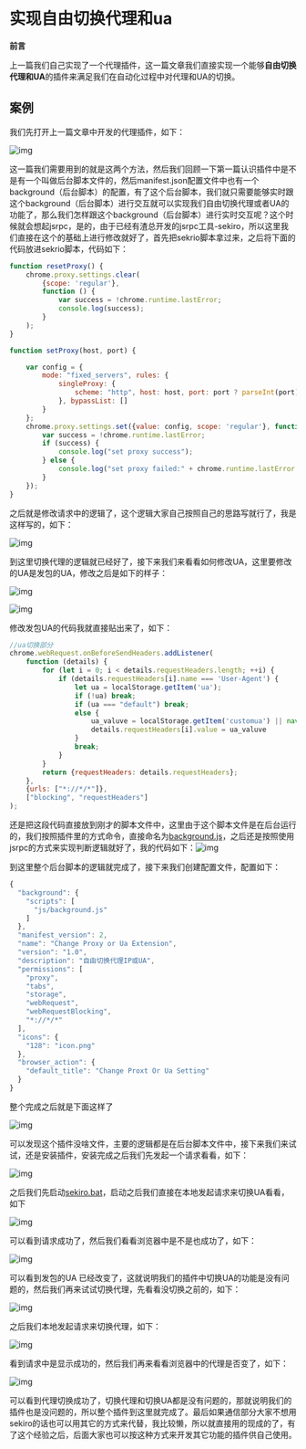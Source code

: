 # 实现自由切换代理和ua

**前言**

上一篇我们自己实现了一个代理插件，这一篇文章我们直接实现一个能够**自由切换代理和UA**的插件来满足我们在自动化过程中对代理和UA的切换。

## 案例

我们先打开上一篇文章中开发的代理插件，如下：

![img](https://cdn.jsdelivr.net/gh/Killer-89757/PicBed/images/2024%2F05%2FFoi_FjZPO83i3-NrugAWPv--UV4O-7e931d.png)

这一篇我们需要用到的就是这两个方法，然后我们回顾一下第一篇认识插件中是不是有一个叫做后台脚本文件的，然后manifest.json配置文件中也有一个background（后台脚本）的配置，有了这个后台脚本，我们就只需要能够实时跟这个background（后台脚本）进行交互就可以实现我们自由切换代理或者UA的功能了，那么我们怎样跟这个background（后台脚本）进行实时交互呢？这个时候就会想起jsrpc，是的，由于已经有渣总开发的jsrpc工具-sekiro，所以这里我们直接在这个的基础上进行修改就好了，首先把sekrio脚本拿过来，之后将下面的代码放进sekrio脚本，代码如下：

```js
function resetProxy() {
    chrome.proxy.settings.clear(
        {scope: 'regular'},
        function () {
            var success = !chrome.runtime.lastError;
            console.log(success);
        }
    );
}

function setProxy(host, port) {

    var config = {
        mode: "fixed_servers", rules: {
            singleProxy: {
                scheme: "http", host: host, port: port ? parseInt(port) : ""
            }, bypassList: []
        }
    };
    chrome.proxy.settings.set({value: config, scope: 'regular'}, function () {
        var success = !chrome.runtime.lastError;
        if (success) {
            console.log("set proxy success");
        } else {
            console.log("set proxy failed:" + chrome.runtime.lastError.message);
        }
    });
}
```

之后就是修改请求中的逻辑了，这个逻辑大家自己按照自己的思路写就行了，我是这样写的，如下：

![img](https://cdn.jsdelivr.net/gh/Killer-89757/PicBed/images/2024%2F05%2FFp6VcrFqHwbHoo1OdMnBmCCTwEeu-8c5f5b.png)

到这里切换代理的逻辑就已经好了，接下来我们来看看如何修改UA，这里要修改的UA是发包的UA，修改之后是如下的样子：

![img](https://cdn.jsdelivr.net/gh/Killer-89757/PicBed/images/2024%2F05%2FFl0OnpqXEst4Fy68Pxuzwo2TEm3c-d19daf.png)

![img](https://cdn.jsdelivr.net/gh/Killer-89757/PicBed/images/2024%2F05%2FFpHDUwZxZjslKgLLPo_vqLzR6g1_-dcc694.png)

修改发包UA的代码我就直接贴出来了，如下：

```js
//ua切换部分
chrome.webRequest.onBeforeSendHeaders.addListener(
    function (details) {
        for (let i = 0; i < details.requestHeaders.length; ++i) {
            if (details.requestHeaders[i].name === 'User-Agent') {
                let ua = localStorage.getItem('ua');
                if (!ua) break;
                if (ua === "default") break;
                else {
                    ua_valuve = localStorage.getItem('customua') || navigator.userAgent
                    details.requestHeaders[i].value = ua_valuve
                }
                break;
            }
        }
        return {requestHeaders: details.requestHeaders};
    },
    {urls: ["*://*/*"]},
    ["blocking", "requestHeaders"]
);
```

还是把这段代码直接放到刚才的脚本文件中，这里由于这个脚本文件是在后台运行的，我们按照插件里的方式命令，直接命名为[background.js](http://background.js/)，之后还是按照使用jsrpc的方式来实现判断逻辑就好了，我的代码如下：![img](https://cdn.jsdelivr.net/gh/Killer-89757/PicBed/images/2024%2F05%2FFshZqJ_3BMHMWunAlfGWi0bnQ3U5-2f6545.png)

到这里整个后台脚本的逻辑就完成了，接下来我们创建配置文件，配置如下：

```js
{
  "background": {
    "scripts": [
      "js/background.js"
    ]
  },
  "manifest_version": 2,
  "name": "Change Proxy or Ua Extension",
  "version": "1.0",
  "description": "自由切换代理IP或UA",
  "permissions": [
    "proxy",
    "tabs",
    "storage",
    "webRequest",
    "webRequestBlocking",
    "*://*/*"
  ],
  "icons": {
    "128": "icon.png"
  },
  "browser_action": {
    "default_title": "Change Proxt Or Ua Setting"
  }
}
```

整个完成之后就是下面这样了

![img](https://cdn.jsdelivr.net/gh/Killer-89757/PicBed/images/2024%2F05%2FFnSoocTPLpdys4Iw1tc8AWFYflPY-ef07a4.png)

可以发现这个插件没啥文件，主要的逻辑都是在后台脚本文件中，接下来我们来试试，还是安装插件，安装完成之后我们先发起一个请求看看，如下：

![img](https://cdn.jsdelivr.net/gh/Killer-89757/PicBed/images/2024%2F05%2FFgj4skodHjoXvcb3_DKCKZokFnds-165139.png)

之后我们先启动[sekiro.bat](http://sekiro.bat/)，启动之后我们直接在本地发起请求来切换UA看看，如下

![img](https://cdn.jsdelivr.net/gh/Killer-89757/PicBed/images/2024%2F05%2FFiyiCZ8wVPmgt3VobF8Z-ex8WPqe-85041c.png)

可以看到请求成功了，然后我们看看浏览器中是不是也成功了，如下：

![img](https://cdn.jsdelivr.net/gh/Killer-89757/PicBed/images/2024%2F05%2FFpLlFKwZKjzskWtgy-eYyYiXGldL-5d6d2c.png)

可以看到发包的UA 已经改变了，这就说明我们的插件中切换UA的功能是没有问题的，然后我们再来试试切换代理，先看看没切换之前的，如下：

![img](https://cdn.jsdelivr.net/gh/Killer-89757/PicBed/images/2024%2F05%2FFqqtYUT0btjKLyzYA7fhcLPAHEmC-45e691.png)

之后我们本地发起请求来切换代理，如下：

![img](https://cdn.jsdelivr.net/gh/Killer-89757/PicBed/images/2024%2F05%2FFqEsB3EEHesa4lnzHqg4O_YdYkFB-e61b54.png)

看到请求中是显示成功的，然后我们再来看看浏览器中的代理是否变了，如下：

![img](https://cdn.jsdelivr.net/gh/Killer-89757/PicBed/images/2024%2F05%2FFtzq0NCJtXvbX9K2NhoEbhNI3q5p-b4284c.png)

可以看到代理切换成功了，切换代理和切换UA都是没有问题的，那就说明我们的插件也是没问题的，所以整个插件到这里就完成了。最后如果通信部分大家不想用sekiro的话也可以用其它的方式来代替，我比较懒，所以就直接用的现成的了，有了这个经验之后，后面大家也可以按这种方式来开发其它功能的插件供自己使用。

